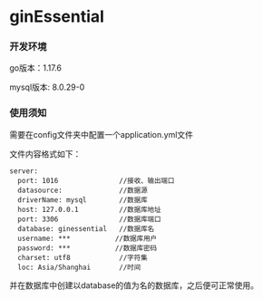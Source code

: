 # ginEssential

### 开发环境

go版本：1.17.6

mysql版本: 8.0.29-0

### 使用须知

需要在config文件夹中配置一个application.yml文件

文件内容格式如下：

````
server:
  port: 1016               //接收、输出端口
  datasource:              //数据源
  driverName: mysql        //数据库
  host: 127.0.0.1          //数据库地址
  port: 3306               //数据库端口
  database: ginessential   //数据库名
  username: ***           //数据库用户
  password: ***           //数据库密码
  charset: utf8            //字符集
  loc: Asia/Shanghai       //时间
````

并在数据库中创建以database的值为名的数据库，之后便可正常使用。






